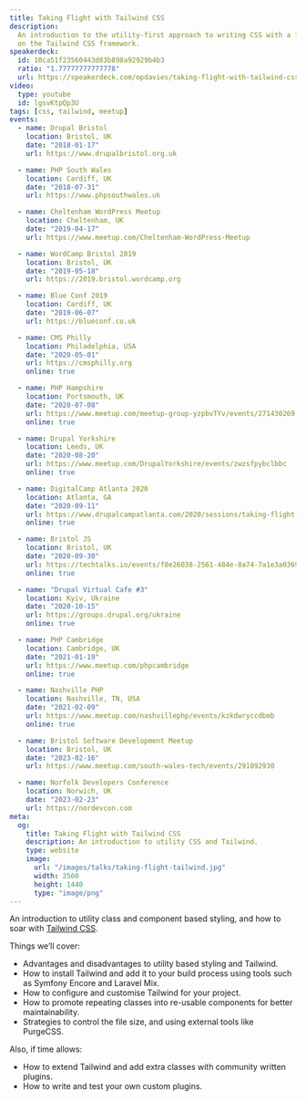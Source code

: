 ```yaml
---
title: Taking Flight with Tailwind CSS
description:
  An introduction to the utility-first approach to writing CSS with a focus
  on the Tailwind CSS framework.
speakerdeck:
  id: 10ca51f23560443d83b898a92929b4b3
  ratio: "1.77777777777778"
  url: https://speakerdeck.com/opdavies/taking-flight-with-tailwind-css
video:
  type: youtube
  id: lgsvKtpQp3U
tags: [css, tailwind, meetup]
events:
  - name: Drupal Bristol
    location: Bristol, UK
    date: "2018-01-17"
    url: https://www.drupalbristol.org.uk

  - name: PHP South Wales
    location: Cardiff, UK
    date: "2018-07-31"
    url: https://www.phpsouthwales.uk

  - name: Cheltenham WordPress Meetup
    location: Cheltenham, UK
    date: "2019-04-17"
    url: https://www.meetup.com/Cheltenham-WordPress-Meetup

  - name: WordCamp Bristol 2019
    location: Bristol, UK
    date: "2019-05-18"
    url: https://2019.bristol.wordcamp.org

  - name: Blue Conf 2019
    location: Cardiff, UK
    date: "2019-06-07"
    url: https://blueconf.co.uk

  - name: CMS Philly
    location: Philadelphia, USA
    date: "2020-05-01"
    url: https://cmsphilly.org
    online: true

  - name: PHP Hampshire
    location: Portsmouth, UK
    date: "2020-07-08"
    url: https://www.meetup.com/meetup-group-yzpbvTYv/events/271430269
    online: true

  - name: Drupal Yorkshire
    location: Leeds, UK
    date: "2020-08-20"
    url: https://www.meetup.com/DrupalYorkshire/events/zwzsfpybclbbc
    online: true

  - name: DigitalCamp Atlanta 2020
    location: Atlanta, GA
    date: "2020-09-11"
    url: https://www.drupalcampatlanta.com/2020/sessions/taking-flight-tailwind-css
    online: true

  - name: Bristol JS
    location: Bristol, UK
    date: "2020-09-30"
    url: https://techtalks.io/events/f8e26038-2561-484e-8a74-7a1e3a0369b8
    online: true

  - name: "Drupal Virtual Cafe #3"
    location: Kyiv, Ukraine
    date: "2020-10-15"
    url: https://groups.drupal.org/ukraine
    online: true

  - name: PHP Cambridge
    location: Cambridge, UK
    date: "2021-01-19"
    url: https://www.meetup.com/phpcambridge
    online: true

  - name: Nashville PHP
    location: Nashville, TN, USA
    date: "2021-02-09"
    url: https://www.meetup.com/nashvillephp/events/kzkdwryccdbmb
    online: true

  - name: Bristol Software Development Meetup
    location: Bristol, UK
    date: "2023-02-16"
    url: https://www.meetup.com/south-wales-tech/events/291092930

  - name: Norfolk Developers Conference
    location: Norwich, UK
    date: "2023-02-23"
    url: https://nordevcon.com
meta:
  og:
    title: Taking Flight with Tailwind CSS
    description: An introduction to utility CSS and Tailwind.
    type: website
    image:
      url: "/images/talks/taking-flight-tailwind.jpg"
      width: 2560
      height: 1440
      type: "image/png"
---
```


An introduction to utility class and component based styling, and how to soar
with [Tailwind CSS][1].

Things we’ll cover:

- Advantages and disadvantages to utility based styling and Tailwind.
- How to install Tailwind and add it to your build process using tools such as Symfony Encore and Laravel Mix.
- How to configure and customise Tailwind for your project.
- How to promote repeating classes into re-usable components for better maintainability.
- Strategies to control the file size, and using external tools like PurgeCSS.

Also, if time allows:

- How to extend Tailwind and add extra classes with community written plugins.
- How to write and test your own custom plugins.

[1]: https://tailwindcss.com
